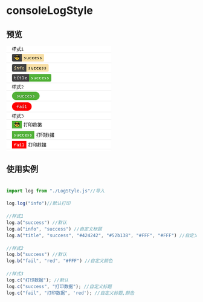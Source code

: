 # consoleLogStyle
## 预览
![](https://raw.githubusercontent.com/3232467230/consoleLogStyle/master/view.png)

## 使用实例
```js

import log from "./LogStyle.js"//导入

log.log("info")//默认打印

//样式1
log.a("success") //默认
log.a("info", "success") //自定义标题
log.a("title", "success", "#424242", "#52b138", "#FFF", "#FFF") //自定义标题,颜色

//样式2
log.b("success") //默认
log.b("fail", "red", "#FFF") //自定义颜色

//样式3
log.c("打印数据"); //默认
log.c("success", "打印数据"); //自定义标题
log.c("fail", "打印数据", 'red'); //自定义标题,颜色
```

